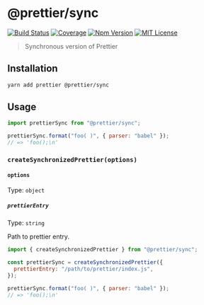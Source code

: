 # @prettier/sync

[![Build Status][github_actions_badge]][github_actions_link]
[![Coverage][codecov_badge]][codecov_link]
[![Npm Version][package_version_badge]][package_link]
[![MIT License][license_badge]][license_link]

[github_actions_badge]: https://img.shields.io/github/workflow/status/prettier/prettier-synchronized/CI/main?style=flat-square
[github_actions_link]: https://github.com/prettier/prettier-synchronized/actions?query=branch%3Amain
[codecov_badge]: https://codecov.io/gh/prettier/prettier-synchronized/branch/main/graph/badge.svg?token=Cvu6qhcepg
[codecov_link]: https://codecov.io/gh/prettier/prettier-synchronized
[license_badge]: https://img.shields.io/npm/l/@prettier/sync.svg?style=flat-square
[license_link]: https://github.com/prettier/prettier-synchronized/blob/main/license
[package_version_badge]: https://img.shields.io/npm/v/@prettier/sync.svg?style=flat-square
[package_link]: https://www.npmjs.com/package/@prettier/sync

> Synchronous version of Prettier

## Installation

```sh
yarn add prettier @prettier/sync
```

## Usage

```js
import prettierSync from "@prettier/sync";

prettierSync.format("foo( )", { parser: "babel" });
// => 'foo();\n'
```

### `createSynchronizedPrettier(options)`

#### `options`

Type: `object`

##### `prettierEntry`

Type: `string`

Path to prettier entry.

```js
import { createSynchronizedPrettier } from "@prettier/sync";

const prettierSync = createSynchronizedPrettier({
  prettierEntry: "/path/to/prettier/index.js",
});

prettierSync.format("foo( )", { parser: "babel" });
// => 'foo();\n'
```
